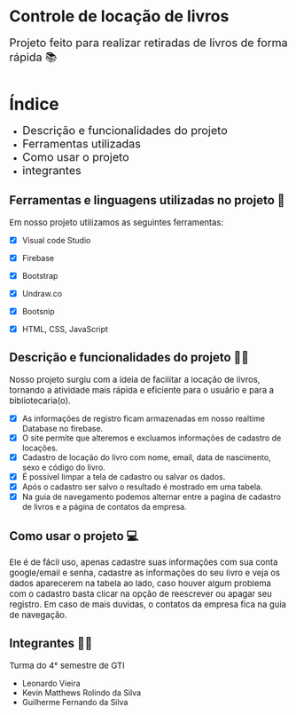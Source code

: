 # Controle de locação de livros

<span style="font-size:20px;"> Projeto feito para realizar retiradas de livros de forma rápida 📚</span> 
<br>
<br>

## <span style="font-size:30px;">Índice</span> 
- <span style="font-size:20px;">Descrição e funcionalidades do projeto</span> 
- <span style="font-size:20px;">Ferramentas utilizadas</span> 
- <span style="font-size:20px;">Como usar o projeto</span> 
- <span style="font-size:20px;">integrantes</span> 

## Ferramentas e linguagens utilizadas no projeto 🔧
<span style="font-size:15px;">Em nosso projeto utilizamos as seguintes ferramentas: </span>
- [X] Visual code Studio
- [X] Firebase
- [X] Bootstrap
- [X] Undraw.co
- [X] Bootsnip
- [X] HTML, CSS, JavaScript



## Descrição e funcionalidades do projeto 👩‍💻
<span style="font-size:15px;">Nosso projeto surgiu com a ideia de facilitar a locação de livros, tornando a atividade mais rápida e eficiente para o usuário e para a bibliotecaria(o).</span>
- [X] As informações de registro ficam armazenadas em nosso realtime Database no firebase.
- [X] O site permite que alteremos e excluamos informações de cadastro de locações.
- [X] Cadastro de locação do livro com nome, email, data de nascimento, sexo e  código do livro.
- [X] É possível limpar a tela de cadastro ou salvar os dados.
- [X] Após o cadastro ser salvo o resultado é mostrado em uma tabela.
- [X] Na guia de navegamento podemos alternar entre a pagina de cadastro de livros e a página de contatos da empresa.

## Como usar o projeto 💻
<span style="font-size:15px;">Ele é de fácil uso, apenas cadastre suas informações com sua conta google/email e senha, cadastre as informações do seu livro e veja os dados aparecerem na tabela ao lado, caso houver algum problema com o cadastro basta clicar na opção de reescrever ou apagar seu registro. Em caso de mais duvidas, o contatos da empresa fica na guia de navegação.</span>

## Integrantes 👨‍💻
<span style="font-size:15px;">Turma do 4° semestre de GTI</span>
- Leonardo Vieira
- Kevin Matthews Rolindo da Silva
- Guilherme Fernando da Silva




 